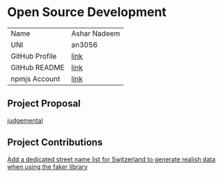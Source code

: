 # Open Source Development

|                |                                                                        |
| :------------- | :--------------------------------------------------------------------- |
| Name           | Ashar Nadeem                                                           |
| UNI            | an3056                                                                 |
| GitHub Profile | [link](https://github.com/asharnadeem)                                 |
| GitHub README  | [link](https://github.com/asharnadeem/asharnadeem/blob/main/README.md) |
| npmjs Account  | [link](https://www.npmjs.com/~asharnadeem)                             |

## Project Proposal

[judgemental](../projects/typescript/judgemental.md)

## Project Contributions

[Add a dedicated street name list for Switzerland to generate realish data when using the faker library](https://github.com/faker-js/faker/pull/1946)
